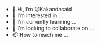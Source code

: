 - 👋 Hi, I’m @Kakandasaid
- 👀 I’m interested in ...
- 🌱 I’m currently learning ...
- 💞️ I’m looking to collaborate on ...
- 📫 How to reach me ...

<!---
Kakandasaid/Kakandasaid is a ✨ special ✨ repository because its `README.md` (this file) appears on your GitHub profile.
You can click the Preview link to take a look at your changes.
--->
